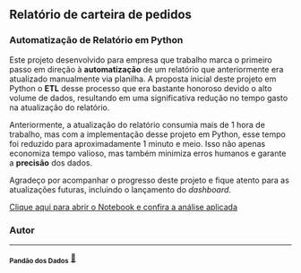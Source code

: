 ## Relatório de carteira de pedidos

### Automatização de Relatório em Python

Este projeto desenvolvido para empresa que trabalho marca o primeiro passo em direção à **automatização** de um relatório que anteriormente era atualizado manualmente via planilha. A proposta inicial deste projeto em Python o **ETL** desse processo que era bastante honoroso devido o alto volume de dados, resultando em uma significativa redução no tempo gasto na atualização do relatório.

Anteriormente, a atualização do relatório consumia mais de 1 hora de trabalho, mas com a implementação desse projeto em Python, esse tempo foi reduzido para aproximadamente 1 minuto e meio. Isso não apenas economiza tempo valioso, mas também minimiza erros humanos e garante a **precisão** dos dados.


Agradeço por acompanhar o progresso deste projeto e fique atento para as atualizações futuras, incluindo o lançamento do *dashboard*.


[Clique aqui para abrir o Notebook e confira a análise aplicada](https://github.com/fantasticworldofpandas/ETL-com-Python/blob/main/carteira-pedidos.ipynb)



### Autor
---
 
 <sub><b>Pandão dos Dados</b></sub></a> <a href="https://medium.com/@pandaodosdados/distribui%C3%A7%C3%A3o-de-frequ%C3%AAncias-de-idades-com-intervalo-de-classes-usando-python-50474e3d7bce">🐼</a>